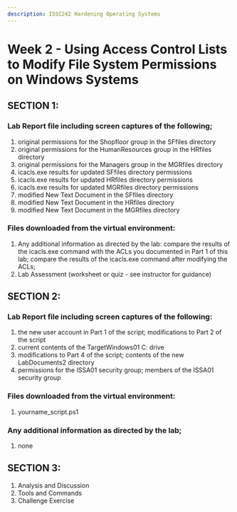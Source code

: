```yaml
---
description: ISSC242 Hardening Operating Systems
---
```


# Week 2 - Using Access Control Lists to Modify File System Permissions on Windows Systems

## SECTION 1:

### Lab Report file including screen captures of the following;&#x20;

1. original permissions for the Shopfloor group in the SFfiles directory
2. original permissions for the HumanResources group in the HRfiles directory
3. original permissions for the Managers group in the MGRfiles directory
4. icacls.exe results for updated SFfiles directory permissions
5. icacls.exe results for updated HRfiles directory permissions
6. icacls.exe results for updated MGRfiles directory permissions
7. modified New Text Document in the SFfiles directory
8. modified New Text Document in the HRfiles directory
9. modified New Text Document in the MGRfiles directory

### Files downloaded from the virtual environment:



1. Any additional information as directed by the lab: compare the results of the icacls.exe command with the ACLs you documented in Part 1 of this lab; compare the results of the icacls.exe command after modifying the ACLs;
2. Lab Assessment (worksheet or quiz - see instructor for guidance)

## SECTION 2:

### Lab Report file including screen captures of the following:&#x20;

1. the new user account in Part 1 of the script; modifications to Part 2 of the script
2. current contents of the TargetWindows01 C: drive
3. modifications to Part 4 of the script; contents of the new LabDocuments2 directory
4. permissions for the ISSA01 security group; members of the ISSA01 security group

### Files downloaded from the virtual environment:&#x20;

1. yourname\_script.ps1

### Any additional information as directed by the lab;&#x20;

1. none

## SECTION 3:

1. Analysis and Discussion
2. Tools and Commands
3. Challenge Exercise
